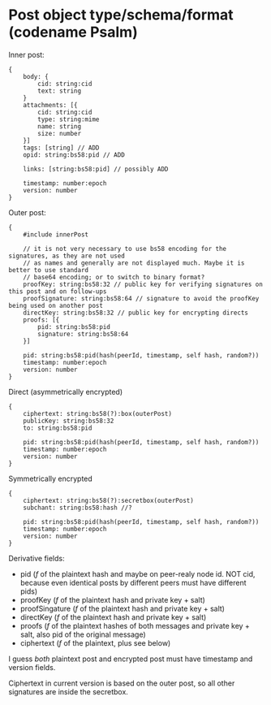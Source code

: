 # Post object type/schema/format (codename Psalm)

Inner post:

    {
        body: {
            cid: string:cid
            text: string
        }
        attachments: [{
            cid: string:cid
            type: string:mime
            name: string
            size: number 
        }]
        tags: [string] // ADD
        opid: string:bs58:pid // ADD

        links: [string:bs58:pid] // possibly ADD

        timestamp: number:epoch
        version: number
    }
    
Outer post:    

    {
        #include innerPost
        
        // it is not very necessary to use bs58 encoding for the signatures, as they are not used
        // as names and generally are not displayed much. Maybe it is better to use standard
        // base64 encoding; or to switch to binary format?
        proofKey: string:bs58:32 // public key for verifying signatures on this post and on follow-ups
        proofSignature: string:bs58:64 // signature to avoid the proofKey being used on another post
        directKey: string:bs58:32 // public key for encrypting directs
        proofs: [{
            pid: string:bs58:pid
            signature: string:bs58:64
        }]

        pid: string:bs58:pid(hash(peerId, timestamp, self hash, random?))
        timestamp: number:epoch
        version: number
    }
    
Direct (asymmetrically encrypted)

    {
        ciphertext: string:bs58(?):box(outerPost)
        publicKey: string:bs58:32
        to: string:bs58:pid
        
        pid: string:bs58:pid(hash(peerId, timestamp, self hash, random?))
        timestamp: number:epoch
        version: number
    }

Symmetrically encrypted

    {
        ciphertext: string:bs58(?):secretbox(outerPost)
        subchant: string:bs58:hash //?
        
        pid: string:bs58:pid(hash(peerId, timestamp, self hash, random?))
        timestamp: number:epoch
        version: number
    }

Derivative fields:

- pid (_f_ of the plaintext hash and maybe on peer-realy node id. NOT cid, because even identical posts by different peers must have different pids)
- proofKey (_f_ of the plaintext hash and private key + salt)
- proofSingature (_f_ of the plaintext hash and private key + salt)
- directKey (_f_ of the plaintext hash and private key + salt)
- proofs (_f_ of the plaintext hashes of both messages and private key + salt, also pid of the original message)
- ciphertext (_f_ of the plaintext, plus see below)

I guess _both_ plaintext post and encrypted post must have timestamp and version fields.

Ciphertext in current version is based on the outer post, so all other signatures are inside the secretbox.
